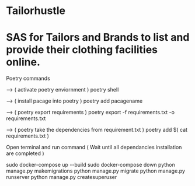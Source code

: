 # Tailorhustle
# SAS for Tailors and Brands to list and provide their clothing facilities online.


Poetry commands

--> ( activate poetry enviornment )
poetry shell

--> ( install pacage into poetry )
poetry add pacagename

--> ( poetry export requirements )
poetry export -f requirements.txt -o requirements.txt

--> ( poetry take the dependencies from requirement.txt )
poetry add $( cat requirements.txt )


Open terminal and run command  ( Wait until all dependancies installation are completed )

sudo docker-compose up --build
sudo docker-compose down
python manage.py makemigrations
python manage.py migrate
python manage.py runserver
python manage.py createsuperuser